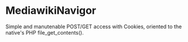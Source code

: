 # MediawikiNavigor
Simple and manutenable POST/GET access with Cookies, oriented to the native's PHP file_get_contents().
